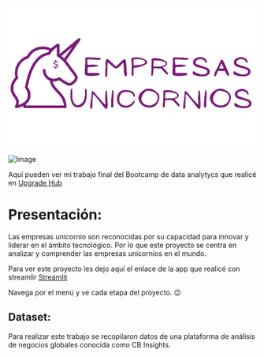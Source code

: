![Cover Image](picture/Titulo.png)

![Image](newplot/Titulo.png)

Aquí pueden ver mi trabajo final del Bootcamp de data analytycs que realicé en [Upgrade Hub](https://www.upgrade-hub.com/) 

# Presentación:
Las empresas unicornio son reconocidas por su capacidad para innovar y liderar en el ámbito tecnológico. Por lo que este proyecto se centra en analizar y comprender las empresas unicornios en el mundo. 

Para ver este proyecto les dejo aquí el enlace de la app que realicé con streamlir [Streamlit](https://unicornscompanies.streamlit.app/)

Navega por el menú y ve cada etapa del proyecto. 😉

## Dataset:
Para realizar este trabajo se recopilaron datos de una plataforma de análisis de negocios globales conocida como CB Insights.


